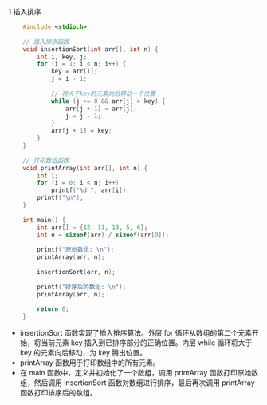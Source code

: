 1.插入排序
```c
    #include <stdio.h>
    
    // 插入排序函数
    void insertionSort(int arr[], int n) {
        int i, key, j;
        for (i = 1; i < n; i++) {
            key = arr[i];
            j = i - 1;
    
            // 将大于key的元素向后移动一个位置
            while (j >= 0 && arr[j] > key) {
                arr[j + 1] = arr[j];
                j = j - 1;
            }
            arr[j + 1] = key;
        }
    }
    
    // 打印数组函数
    void printArray(int arr[], int n) {
        int i;
        for (i = 0; i < n; i++)
            printf("%d ", arr[i]);
        printf("\n");
    }
    
    int main() {
        int arr[] = {12, 11, 13, 5, 6};
        int n = sizeof(arr) / sizeof(arr[0]);
    
        printf("原始数组: \n");
        printArray(arr, n);
    
        insertionSort(arr, n);
    
        printf("排序后的数组: \n");
        printArray(arr, n);
    
        return 0;
    }
 ```   
- insertionSort 函数实现了插入排序算法。外层 for 循环从数组的第二个元素开始，将当前元素 key 插入到已排序部分的正确位置。内层 while 循环将大于 key 的元素向后移动，为 key 腾出位置。
- printArray 函数用于打印数组中的所有元素。
- 在 main 函数中，定义并初始化了一个数组，调用 printArray 函数打印原始数组，然后调用 insertionSort 函数对数组进行排序，最后再次调用 printArray 函数打印排序后的数组。

